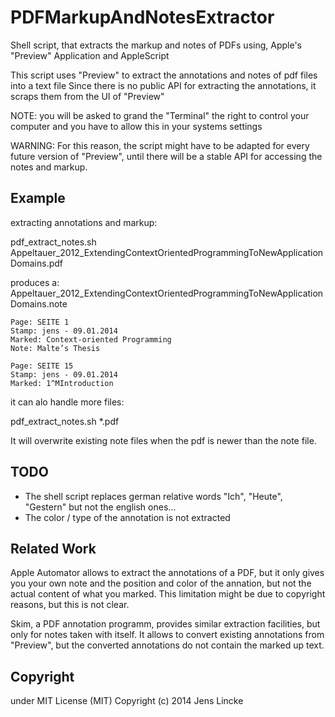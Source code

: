 # PDFMarkupAndNotesExtractor

Shell script, that extracts the markup and notes of PDFs using, Apple's "Preview" Application and AppleScript

This script uses "Preview" to extract the annotations and notes of pdf files into a text file
Since there is no public API for extracting the annotations, it scraps them from the UI of "Preview"

NOTE: you will be asked to grand the "Terminal" the right to control your computer 
       and you have to allow this in your systems settings

WARNING: For this reason, the script might have to be adapted for every future version of "Preview", until there will be a stable API for accessing the notes and markup.


## Example


extracting annotations and markup:

  pdf_extract_notes.sh  Appeltauer_2012_ExtendingContextOrientedProgrammingToNewApplicationDomains.pdf 

produces a:
  Appeltauer_2012_ExtendingContextOrientedProgrammingToNewApplicationDomains.note

```
Page: SEITE 1
Stamp: jens - 09.01.2014
Marked: Context-oriented Programming 
Note: Malte’s Thesis

Page: SEITE 15
Stamp: jens - 09.01.2014
Marked: 1^MIntroduction
```

it can alo handle more files:

  pdf_extract_notes.sh  *.pdf 

It will overwrite existing note files when the pdf is newer than the note file. 

## TODO

 - The shell script replaces german relative words "Ich", "Heute", "Gestern" but not the english ones... 
 - The color / type of the annotation is not extracted


## Related Work

Apple Automator allows to extract the annotations of a PDF, but it only gives you your own note and the position and color of the annation, but not the actual content of what you marked. This limitation might be due to copyright reasons, but this is not clear. 

Skim, a PDF annotation programm, provides similar extraction facilities, but only for notes taken with itself. It allows to convert existing annotations from "Preview", but the converted annotations do not contain the marked up text. 

## Copyright 
under MIT License (MIT)
Copyright (c) 2014 Jens Lincke
